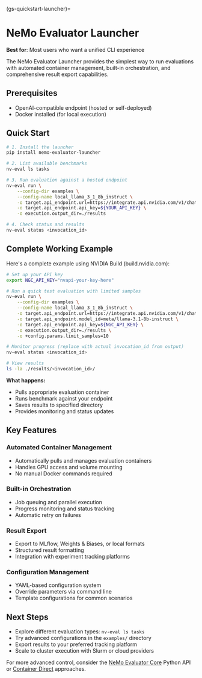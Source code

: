 (gs-quickstart-launcher)=
# NeMo Evaluator Launcher

**Best for**: Most users who want a unified CLI experience

The NeMo Evaluator Launcher provides the simplest way to run evaluations with automated container management, built-in orchestration, and comprehensive result export capabilities.

## Prerequisites

- OpenAI-compatible endpoint (hosted or self-deployed)
- Docker installed (for local execution)

## Quick Start

```bash
# 1. Install the launcher
pip install nemo-evaluator-launcher

# 2. List available benchmarks
nv-eval ls tasks

# 3. Run evaluation against a hosted endpoint
nv-eval run \
    --config-dir examples \
    --config-name local_llama_3_1_8b_instruct \
    -o target.api_endpoint.url=https://integrate.api.nvidia.com/v1/chat/completions \
    -o target.api_endpoint.api_key=${YOUR_API_KEY} \
    -o execution.output_dir=./results

# 4. Check status and results
nv-eval status <invocation_id>
```

## Complete Working Example

Here's a complete example using NVIDIA Build (build.nvidia.com):

```bash
# Set up your API key
export NGC_API_KEY="nvapi-your-key-here"

# Run a quick test evaluation with limited samples
nv-eval run \
    --config-dir examples \
    --config-name local_llama_3_1_8b_instruct \
    -o target.api_endpoint.url=https://integrate.api.nvidia.com/v1/chat/completions \
    -o target.api_endpoint.model_id=meta/llama-3.1-8b-instruct \
    -o target.api_endpoint.api_key=${NGC_API_KEY} \
    -o execution.output_dir=./results \
    -o +config.params.limit_samples=10

# Monitor progress (replace with actual invocation_id from output)
nv-eval status <invocation_id>

# View results
ls -la ./results/<invocation_id>/
```

**What happens:**

- Pulls appropriate evaluation container
- Runs benchmark against your endpoint
- Saves results to specified directory
- Provides monitoring and status updates

## Key Features

### Automated Container Management

- Automatically pulls and manages evaluation containers
- Handles GPU access and volume mounting
- No manual Docker commands required

### Built-in Orchestration

- Job queuing and parallel execution
- Progress monitoring and status tracking
- Automatic retry on failures

### Result Export

- Export to MLflow, Weights & Biases, or local formats
- Structured result formatting
- Integration with experiment tracking platforms

### Configuration Management

- YAML-based configuration system
- Override parameters via command line
- Template configurations for common scenarios

## Next Steps

- Explore different evaluation types: `nv-eval ls tasks`
- Try advanced configurations in the `examples/` directory
- Export results to your preferred tracking platform
- Scale to cluster execution with Slurm or cloud providers

For more advanced control, consider the [NeMo Evaluator Core](core.md) Python API or [Container Direct](container.md) approaches.
